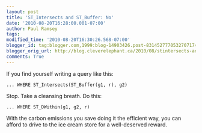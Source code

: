 ```yaml
---
layout: post
title: 'ST_Intersects and ST_Buffer: No'
date: '2010-08-20T16:28:00.001-07:00'
author: Paul Ramsey
tags: 
modified_time: '2010-08-20T16:30:26.568-07:00'
blogger_id: tag:blogger.com,1999:blog-14903426.post-8314527770532707174
blogger_orig_url: http://blog.cleverelephant.ca/2010/08/stintersects-and-stbuffer-no.html
comments: True
---
```


If you find yourself writing a query like this:

<code>... WHERE ST_Intersects(ST_Buffer(g1, r), g2)</code>

Stop. Take a cleansing breath. Do this:

<code>... WHERE ST_DWithin(g1, g2, r)</code>

With the carbon emissions you save doing it the efficient way, you can afford to drive to the ice cream store for a well-deserved reward.

